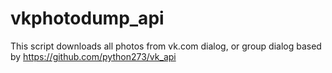 # vkphotodump_api
This script downloads all photos from vk.com dialog, or group dialog
based by https://github.com/python273/vk_api
